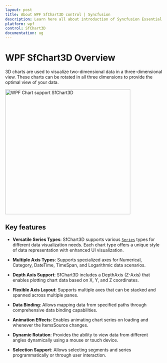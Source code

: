 ```yaml
---
layout: post
title: About WPF SfChart3D control | Syncfusion
description: Learn here all about introduction of Syncfusion Essential Studio® WPF SfChart3D control, its elements and more.
platform: wpf
control: SfChart3D
documentation: ug
---
```


# WPF SfChart3D Overview

3D charts are used to visualize two-dimensional data in a three-dimensional view. These charts can be rotated in all three dimensions to provide the optimal view of your data.

<img src="3D-Charts_images/Charts-3D.png" alt="WPF Chart support SfChart3D" width="400" height="400" style="vertical-align:middle">

## Key features

* **Versatile Series Types**: SfChart3D supports various [`Series`](https://help.syncfusion.com/cr/wpf/Syncfusion.UI.Xaml.Charts.SfChart3D.html#Syncfusion_UI_Xaml_Charts_SfChart3D_Series) types for different data visualization needs. Each chart type offers a unique style of data representation with enhanced UI visualization.

* **Multiple Axis Types**: Supports specialized axes for Numerical, Category, DateTime, TimeSpan, and Logarithmic data scenarios.

* **Depth Axis Support**: SfChart3D includes a DepthAxis (Z-Axis) that enables plotting chart data based on X, Y, and Z coordinates.

* **Flexible Axis Layout**: Supports multiple axes that can be stacked and spanned across multiple panes.

* **Data Binding**: Allows mapping data from specified paths through comprehensive data binding capabilities.

* **Animation Effects**: Enables animating chart series on loading and whenever the ItemsSource changes.

* **Dynamic Rotation**: Provides the ability to view data from different angles dynamically using a mouse or touch device.

* **Selection Support**: Allows selecting segments and series programmatically or through user interaction.